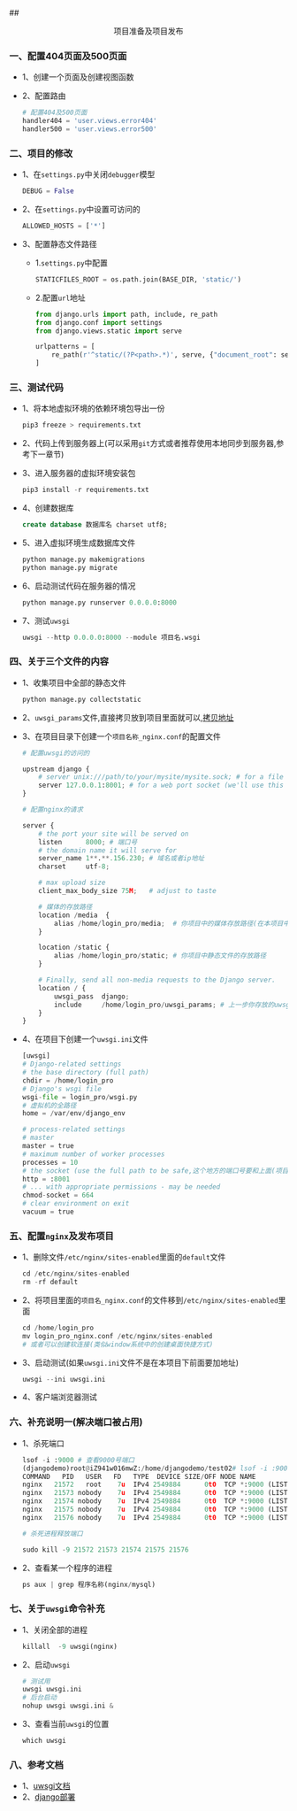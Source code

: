 ##<center>项目准备及项目发布</center>

### 一、配置404页面及500页面

* 1、创建一个页面及创建视图函数
* 2、配置路由

  ```py
  # 配置404及500页面
  handler404 = 'user.views.error404'
  handler500 = 'user.views.error500'
  ```


### 二、项目的修改

* 1、在`settings.py`中关闭`debugger`模型

  ```py
  DEBUG = False
  ```

* 2、在`settings.py`中设置可访问的

  ```py
  ALLOWED_HOSTS = ['*']
  ```

* 3、配置静态文件路径

  * 1.`settings.py`中配置

    ```py
    STATICFILES_ROOT = os.path.join(BASE_DIR, 'static/')
    ```
  
  * 2.配置`url`地址

    ```py
    from django.urls import path, include, re_path
    from django.conf import settings
    from django.views.static import serve

    urlpatterns = [
        re_path(r'^static/(?P<path>.*)', serve, {"document_root": settings.STATICFILES_ROOT}),
    ]
    ```

### 三、测试代码

* 1、将本地虚拟环境的依赖环境包导出一份

  ```py
  pip3 freeze > requirements.txt
  ```

* 2、代码上传到服务器上(可以采用`git`方式或者推荐使用本地同步到服务器,参考下一章节)
* 3、进入服务器的虚拟环境安装包

  ```py
  pip3 install -r requirements.txt
  ```

* 4、创建数据库

  ```sql
  create database 数据库名 charset utf8;
  ```

* 5、进入虚拟环境生成数据库文件

  ```py
  python manage.py makemigrations
  python manage.py migrate
  ```

* 6、启动测试代码在服务器的情况

  ```py
  python manage.py runserver 0.0.0.0:8000
  ```

* 7、测试`uwsgi`

  ```py
  uwsgi --http 0.0.0.0:8000 --module 项目名.wsgi
  ```


### 四、关于三个文件的内容

* 1、收集项目中全部的静态文件

  ```py
  python manage.py collectstatic
  ```

* 2、`uwsgi_params`文件,直接拷贝放到项目里面就可以,[拷贝地址](https://github.com/nginx/nginx/blob/master/conf/uwsgi_params)

* 3、在项目目录下创建一个`项目名称_nginx.conf`的配置文件

  ```py
  # 配置uwsgi的访问的

  upstream django {
      # server unix:///path/to/your/mysite/mysite.sock; # for a file socket
      server 127.0.0.1:8001; # for a web port socket (we'll use this first)
  }

  # 配置nginx的请求

  server {
      # the port your site will be served on
      listen      8000; # 端口号
      # the domain name it will serve for
      server_name 1**.**.156.230; # 域名或者ip地址
      charset     utf-8;

      # max upload size
      client_max_body_size 75M;   # adjust to taste

      # 媒体的存放路径
      location /media  {
          alias /home/login_pro/media;  # 你项目中的媒体存放路径(在本项目中创建一个media,使用pwd查看当前的位置)
      }

      location /static {
          alias /home/login_pro/static; # 你项目中静态文件的存放路径
      }

      # Finally, send all non-media requests to the Django server.
      location / {
          uwsgi_pass  django;
          include     /home/login_pro/uwsgi_params; # 上一步你存放的uwsgi_params路径
      }
  }
  ```

* 4、在项目下创建一个`uwsgi.ini`文件

  ```py
  [uwsgi]
  # Django-related settings
  # the base directory (full path)
  chdir = /home/login_pro
  # Django's wsgi file
  wsgi-file = login_pro/wsgi.py
  # 虚拟机的全路径
  home = /var/env/django_env

  # process-related settings
  # master
  master = true
  # maximum number of worker processes
  processes = 10
  # the socket (use the full path to be safe,这个地方的端口号要和上面(项目名称_nginx.conf)监听的一样
  http = :8001  
  # ... with appropriate permissions - may be needed
  chmod-socket = 664
  # clear environment on exit
  vacuum = true
  ```

### 五、配置`nginx`及发布项目

* 1、删除文件`/etc/nginx/sites-enabled`里面的`default`文件

  ```py
  cd /etc/nginx/sites-enabled
  rm -rf default
  ```

* 2、将项目里面的`项目名_nginx.conf`的文件移到`/etc/nginx/sites-enabled`里面

  ```py
  cd /home/login_pro
  mv login_pro_nginx.conf /etc/nginx/sites-enabled
  # 或者可以创建软连接(类似window系统中的创建桌面快捷方式)
  ```
* 3、启动测试(如果`uwsgi.ini`文件不是在本项目下前面要加地址)

  ```py
  uwsgi --ini uwsgi.ini
  ```

* 4、客户端浏览器测试


### 六、补充说明一(解决端口被占用)

* 1、杀死端口

  ```py
  lsof -i :9000 # 查看9000号端口
  (djangodemo)root@iZ941w016mwZ:/home/djangodemo/test02# lsof -i :9000
  COMMAND   PID   USER   FD   TYPE  DEVICE SIZE/OFF NODE NAME
  nginx   21572   root    7u  IPv4 2549884      0t0  TCP *:9000 (LISTEN)
  nginx   21573 nobody    7u  IPv4 2549884      0t0  TCP *:9000 (LISTEN)
  nginx   21574 nobody    7u  IPv4 2549884      0t0  TCP *:9000 (LISTEN)
  nginx   21575 nobody    7u  IPv4 2549884      0t0  TCP *:9000 (LISTEN)
  nginx   21576 nobody    7u  IPv4 2549884      0t0  TCP *:9000 (LISTEN)

  # 杀死进程释放端口

  sudo kill -9 21572 21573 21574 21575 21576
  ```

* 2、查看某一个程序的进程

  ```py
  ps aux | grep 程序名称(nginx/mysql)
  ```

### 七、关于`uwsgi`命令补充

* 1、关闭全部的进程

  ```py
  killall  -9 uwsgi(nginx)
  ```

* 2、启动`uwsgi`

  ```py
  # 测试用
  uwsgi uwsgi.ini
  # 后台启动
  nohup uwsgi uwsgi.ini &
  ```
* 3、查看当前`uwsgi`的位置

  ```py
  which uwsgi
  ```


### 八、参考文档

* 1、[uwsgi文档](https://uwsgi-docs-zh.readthedocs.io/zh_CN/latest/)
* 2、[django部署](http://djangobook.py3k.cn/2.0/chapter12/)